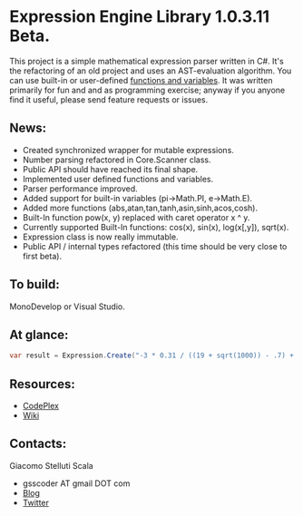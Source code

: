 Expression Engine Library 1.0.3.11 Beta.
===
This project is a simple mathematical expression parser written in C#. It's the refactoring of an old project and uses an AST-evaluation algorithm. You can use built-in or user-defined [functions and variables](https://github.com/gsscoder/exprengine/blob/master/src/ExpressionEngine.Tests/MutableExpressionFixture.cs).
It was written primarily for fun and and as programming exercise; anyway if you anyone find it useful, please send feature requests or issues.

News:
---
  - Created synchronized wrapper for mutable expressions.
  - Number parsing refactored in Core.Scanner class.
  - Public API should have reached its final shape.
  - Implemented user defined functions and variables.
  - Parser performance improved.
  - Added support for built-in variables (pi->Math.PI, e->Math.E).
  - Added more functions (abs,atan,tan,tanh,asin,sinh,acos,cosh).
  - Built-In function pow(x, y) replaced with caret operator x ^ y.
  - Currently supported Built-In functions: cos(x), sin(x), log(x[,y]), sqrt(x).
  - Expression class is now really immutable.
  - Public API / internal types refactored (this time should be very close to first beta).

To build:
---
MonoDevelop or Visual Studio.

At glance:
---
```csharp
var result = Expression.Create("-3 * 0.31 / ((19 + sqrt(1000)) - .7) + 5 * 2 ^ -log(1, pi)").Value;
```

Resources:
---
  - [CodePlex](http://exprengine.codeplex.com/)
  - [Wiki](https://github.com/gsscoder/exprengine/wiki)

Contacts:
---
Giacomo Stelluti Scala
  - gsscoder AT gmail DOT com
  - [Blog](http://gsscoder.blogspot.it)
  - [Twitter](http://twitter.com/gsscoder)

